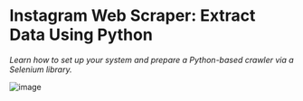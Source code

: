 # Instagram Web Scraper: Extract Data Using Python

<div>

_Learn how to set up your system and prepare a Python-based crawler via a Selenium library._

![image](https://blog.apify.com/content/images/2022/11/scraping-instagram-understand-brand-sentiment-1.jpg)
